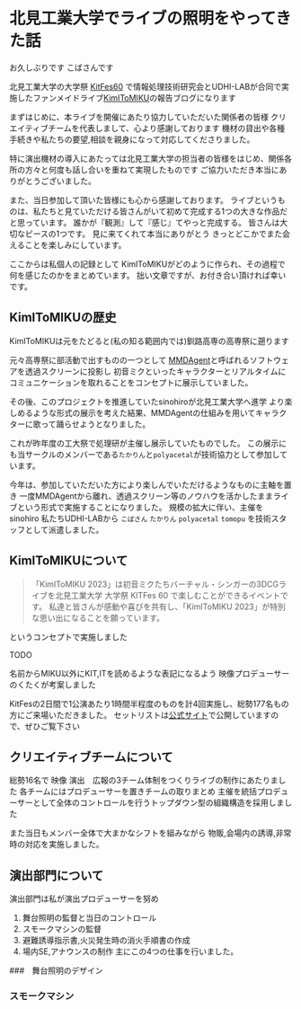 # 北見工業大学でライブの照明をやってきた話

お久しぶりです こばさんです

北見工業大学の大学祭 [KitFes60](https://kitfes.com) で情報処理技術研究会とUDHI-LABが合同で実施したファンメイドライブ[KimIToMIKU](https://kimitomiku.live)の報告ブログになります

まずはじめに、本ライブを開催にあたり協力していただいた関係者の皆様
クリエイティブチームを代表しまして、心より感謝しております
機材の貸出や各種手続きや私たちの要望,相談を親身になって対応してくださりました。

特に演出機材の導入にあたっては北見工業大学の担当者の皆様をはじめ、関係各所の方々と何度も話し合いを重ねて実現したものです
ご協力いただき本当にありがとうございました。

また、当日参加して頂いた皆様にも心から感謝しております。
ライブというものは、私たちと見ていただける皆さんがいて初めて完成する1つの大きな作品だと思っています。
誰かが『観測』して『感じ』てやっと完成する。
皆さんは大切なピースの1つです。
見に来てくれて本当にありがとう
きっとどこかでまた会えることを楽しみにしています。

ここからは私個人の記録として
KimIToMIKUがどのように作られ、その過程で何を感じたのかをまとめています。
拙い文章ですが、お付き合い頂ければ幸いです。


## KimIToMIKUの歴史
KimIToMIKUは元をたどると(私の知る範囲内では)釧路高専の高専祭に遡ります

元々高専祭に部活動で出すものの一つとして [MMDAgent](http://www.mmdagent.jp)と呼ばれるソフトウェアを透過スクリーンに投影し
初音ミクといったキャラクターとリアルタイムにコミュニケーションを取れることをコンセプトに展示していました。

その後、このプロジェクトを推進していたsinohiroが北見工業大学へ進学
より楽しめるような形式の展示を考えた結果、MMDAgentの仕組みを用いてキャラクターに歌って踊らせようとなりました。

これが昨年度の工大祭で処理研が主催し展示していたものでした。
この展示にも当サークルのメンバーである`たかりん`と`polyacetal`が技術協力として参加しています。

今年は、参加していただいた方により楽しんでいただけるようなものに主軸を置き
一度MMDAgentから離れ、透過スクリーン等のノウハウを活かしたままライブという形式で実施することになりました。
規模の拡大に伴い、主催をsinohiro
私たちUDHI-LABから `こばさん` `たかりん` `polyacetal` `tomopu` を技術スタッフとして派遣しました。
## KimIToMIKUについて
> 「KimIToMIKU 2023」は初音ミクたちバーチャル・シンガーの3DCGライブを北見工業大学 大学祭 KITFes 60 で楽しむことができるイベントです。
私達と皆さんが感動や喜びを共有し、「KimIToMIKU 2023」が特別な思い出になることを願っています。

というコンセプトで実施しました

TODO

名前からMIKU以外にKIT,ITを読めるような表記になるよう 映像プロデューサー のくたくが考案しました

KitFesの2日間で1公演あたり1時間半程度のものを計4回実施し、総勢177名もの方にご来場いただきました。
セットリストは[公式サイト](https://kimitomiku.live/)で公開していますので、ぜひご覧下さい


## クリエイティブチームについて
総勢16名で 映像 演出　広報の3チーム体制をつくりライブの制作にあたりました
各チームにはプロデューサーを置きチームの取りまとめ
主催を統括プロデューサーとして全体のコントロールを行うトップダウン型の組織構造を採用しました

また当日もメンバー全体で大まかなシフトを組みながら 物販,会場内の誘導,非常時の対応を実施しました。


## 演出部門について
演出部門は私が演出プロデューサーを努め
1. 舞台照明の監督と当日のコントロール
2. スモークマシンの監督
3. 避難誘導指示書,火災発生時の消火手順書の作成
4. 場内SE,アナウンスの制作
主にこの4つの仕事を行いました。


###　舞台照明のデザイン

### スモークマシン

###



